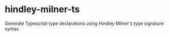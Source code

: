 # hindley-milner-ts

Generate Typescript type declarations using Hindley Milner's type signature syntax.

